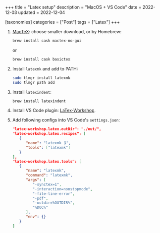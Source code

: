 +++
title = "Latex setup"
description = "MacOS + VS Code"
date = 2022-12-03
updated = 2022-12-04

[taxonomies]
categories = ["Post"]
tags = ["Latex"]
+++

1. [MacTeX](https://www.tug.org/mactex/): choose smaller download, or by Homebrew:

   ```sh
   brew install cask mactex-no-gui
   ```

   or

   ```sh
   brew install cask basictex
   ```

1. Install `latexmk` and add to PATH:

   ```sh
   sudo tlmgr install latexmk
   sudo tlmgr path add
   ```

1. Install `latexindent`:

   ```sh
   brew install latexindent
   ```

1. Install VS Code plugin: [LaTex-Workshop](https://github.com/James-Yu/LaTeX-Workshop).

1. Add following configs into VS Code's `settings.json`:

   ```json
   "latex-workshop.latex.outDir": "./out/",
   "latex-workshop.latex.recipes": [
      {
         "name": "latexmk 🔃",
         "tools": ["latexmk"]
      }
   ],
   "latex-workshop.latex.tools": [
      {
         "name": "latexmk",
         "command": "latexmk",
         "args": [
            "-synctex=1",
            "-interaction=nonstopmode",
            "-file-line-error",
            "-pdf",
            "-outdir=%OUTDIR%",
            "%DOC%"
         ],
         "env": {}
      }
   ]
   ```
